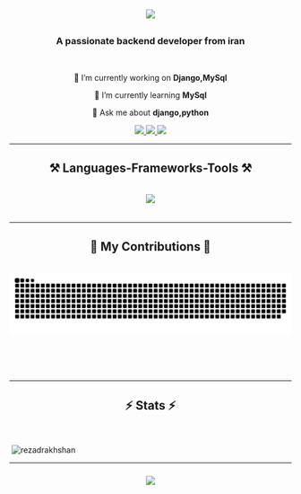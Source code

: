 
<h1 align="center">    
<img src="https://readme-typing-svg.herokuapp.com/?font=Righteous&size=35&center=true&vCenter=true&width=500&height=70&duration=4000&lines=Hi+There!+👋;+I'm+Reza+Drakhshan!;" />
</h1>

<h3 align="center">A passionate backend developer from iran</h3>

<br/>
<div align="center">
 
 🔭 I’m currently working on **Django,MySql**
 
 🌱 I’m currently learning **MySql**

 💬 Ask me about **django,python**
 
 </div>
 
<div align="center"> 
  <a href="mailto:srdrakhshan@gmail.com">
    <img src="https://img.shields.io/badge/Gmail-333333?style=for-the-badge&logo=gmail&logoColor=red" />
  </a>
  <a href="http://t.me/Portfolio_my_BOT">
    <img src="https://img.shields.io/badge/Telegram-2CA5E0?style=for-the-badge&logo=telegram&logoColor=white" />
  </a>
  <a href="https://www.linkedin.com/in/seyedrezadrakhshan/">
    <img src="https://img.shields.io/badge/LinkedIn-0077B5?style=for-the-badge&logo=linkedin&logoColor=white"" />
  </a>
</div>

 <hr/>
<h2 align="center">⚒️ Languages-Frameworks-Tools ⚒️</h2>
<br/>
<div align="center">
    <img src="https://skillicons.dev/icons?i=github,python,django,html,css,git,fastapi,discord,linkedin" /><br>
</div>

<br/>
<hr/>

<div align="center">
  <h2>🐍 My Contributions 🐍</h2>
  <br>
  <img alt="snake eating my contributions" src="https://raw.githubusercontent.com/rezadrakhshan/rezadrakhshan/output/github-contribution-grid-snake.svg" />
  
  <br/><br/><br/>
</div>

<hr/>

<h2 align="center">⚡ Stats ⚡</h2>
<br>

<p>&nbsp;<img align="center" src="https://github-readme-stats.vercel.app/api?username=rezadrakhshan&show_icons=true&locale=en" alt="rezadrakhshan" /></p>


<hr/>

<h3 align="center">
    <img src="https://readme-typing-svg.herokuapp.com/?font=Righteous&size=25&center=true&vCenter=true&width=500&height=70&duration=4000&lines=Thanks+for+visiting!+✌️;+Shoot+me+a+message+on+Linkedin!;I'm+always+down+to+collab+:)">
</h3>

<br/>
